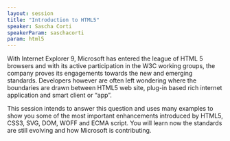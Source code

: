 ```yaml
---
layout: session
title: "Introduction to HTML5"
speaker: Sascha Corti
speakerParam: saschacorti
param: html5
---
```


With Internet Explorer 9, Microsoft has entered the league of HTML 5 browsers and with its active participation in the W3C working groups,
the company proves its engagements towards the new and emerging standards.
Developers however are often left wondering where the boundaries are drawn between HTML5 web site,
plug-in based rich internet application and smart client or “app”.

This session intends to answer this question and uses many examples to show you some of the most important enhancements
introduced by HTML5, CSS3, SVG, DOM, WOFF and ECMA script. You will learn now the standards are still evolving
and how Microsoft is contributing.